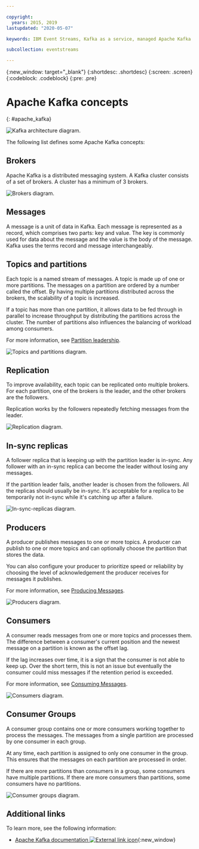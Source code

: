 ```yaml
---

copyright:
  years: 2015, 2019
lastupdated: "2020-05-07"

keywords: IBM Event Streams, Kafka as a service, managed Apache Kafka

subcollection: eventstreams

---
```


{:new_window: target="_blank"}
{:shortdesc: .shortdesc}
{:screen: .screen}
{:codeblock: .codeblock}
{:pre: .pre}

# Apache Kafka concepts
{: #apache_kafka}


![Kafka architecture diagram.](kafka_overview.png "Diagram that shows a Kafka architecture. A producer is feeding into a Kafka topic over 3 partitions and the messages are then being subscribed to by consumers.")

The following list defines some Apache Kafka concepts:

## Brokers

Apache Kafka is a distributed messaging system. A Kafka cluster consists of a set of brokers.
A cluster has a minimum of 3 brokers.

![Brokers diagram.](concepts_brokers.png "Diagram that shows an example broker.")

## Messages

A message is a unit of data in Kafka. Each message is represented as a record, which comprises two parts: key and value. The key is commonly used for data about the message and the value is the body of the message. Kafka uses the terms record and message interchangeably. 

## Topics and partitions
Each topic is a named stream of messages. A topic is made up of one or more partitions. The messages on a partition are ordered by a number called the offset. By having multiple partitions distributed across the brokers, the scalability of a topic is increased.

If a topic has more than one partition, it allows data to be fed through in parallel to increase throughput by distributing the partitions across the cluster. The number of partitions also influences the balancing of workload among consumers.

For more information, see [Partition leadership](/docs/EventStreams?topic=eventstreams-partition_leadership#partition_leadership).

![Topics and partitions diagram.](concepts_topics_and_partitions.png "Diagram that shows 1 topic with 3 partitions spread across 3 brokers.")

## Replication

To improve availability, each topic can be replicated onto multiple brokers. For each partition, one of the brokers is the leader, and the other brokers are the followers.

Replication works by the followers repeatedly fetching messages from the leader.

![Replication diagram.](concepts_replication.png "Diagram that shows a topic partition being replicated across 3 brokers.")

## In-sync replicas

A follower replica that is keeping up with the partition leader is in-sync. Any follower with an in-sync replica can become the leader without losing any messages.

If the partition leader fails, another leader is chosen from the followers. All the replicas should usually be in-sync. It's acceptable for a replica to be temporarily not in-sync while it's catching up after a failure.

![In-sync-replicas diagram.](concepts_in_sync_replicas.png "Diagram that shows a topic partition being replicated across 3 brokers and staying in-sync across all replicas.")

## Producers

A producer publishes messages to one or more topics. A producer can publish to one or more topics and can optionally choose the partition that stores the data.

You can also configure your producer to prioritize speed or reliability by choosing the level of acknowledgement the producer receives for messages it publishes.

For more information, see [Producing Messages](/docs/EventStreams?topic=eventstreams-producing_messages#producing_messages).

![Producers diagram.](concepts_producers.png "Diagram that shows a producer publishing messages to 1 topic across 3 brokers.")

## Consumers

A consumer reads messages from one or more topics and processes them. The difference between a consumer's current position and the newest message on a partition is known as the offset lag.

If the lag increases over time, it is a sign that the consumer is not able to keep up. Over the short term, this is not an issue but eventually the consumer could miss messages if the retention period is exceeded.

For more information, see [Consuming Messages](/docs/EventStreams?topic=eventstreams-consuming_messages#consuming_messages).

![Consumers diagram.](concepts_consumers.png "Diagram that shows a consumer processing messages from 1 topic across 3 brokers.")

## Consumer Groups

A consumer group contains one or more consumers working together to process the messages. The messages from a single partition are processed by one consumer in each group.

At any time, each partition is assigned to only one consumer in the group. This ensures that the messages on each partition are processed in order.

If there are more partitions than consumers in a group, some consumers have multiple partitions. If there are more consumers than partitions, some consumers have no partitions.

![Consumer groups diagram.](concepts_consumer_groups.png "Diagram that shows a consumer processing messages from 1 topic across 3 brokers.")

## Additional links

To learn more, see the following information:
- [Apache Kafka documentation ![External link icon](../../icons/launch-glyph.svg "External link icon")](http://kafka.apache.org/documentation.html){:new_window} 


<!-- 27/06/18 Karen: removing - suggestion from James

## {{site.data.keyword.messagehub}} plans
{{site.data.keyword.messagehub}} is available as two different plans depending on your requirements: Standard and Enterprise.

* Choose the Standard plan if you want event ingest and distribution capabilities, where you pay for what you use and share infrastructure with others.
* Choose the Enterprise plan if data isolation, guaranteed performance, and increased retention are important considerations. 

For more information, see [Choosing your plan](/docs/EventStreams/eventstreams085.html).
-->



